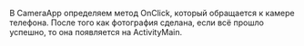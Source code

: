 В  CameraApp определяем метод OnClick, который обращается к камере телефона. После того как фотография сделана, если всё прошло успешно, то она появляется на ActivityMain.
